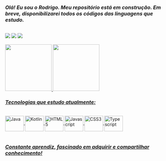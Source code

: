 ### <i>Olá! Eu sou o Rodrigo. Meu repositório está em construção. Em breve, disponibilizarei todos os códigos das linguagens que estudo.</i>
<br>

<div>
  <a href="https://www.linkedin.com/in/rodrigo-costa-e-silva" target="_blank"><img src="https://img.shields.io/badge/LinkedIn-0077B5?style=for-the-badge&logo=linkedin&logoColor=white" target="_blank"></a>
  <a href="https://www.youtube.com/channel/UCj1Ha-WuRmfw1VXvsQgNa3A" target="_blank"><img src="https://img.shields.io/badge/YouTube-FF0000?style=for-the-badge&logo=youtube&logoColor=white" target="_blank"></a>
  <a href="mailto:rodrigocosta1479@gmail.com" target="_blank"><img src="https://img.shields.io/badge/Gmail-D14836?style=for-the-badge&logo=gmail&logoColor=white" target="_blank"></a>
</div>
<br>

<div>
  <a href="https://github.com/Rodrigo-CeS">
  <img height="150em" src="https://github-readme-stats.vercel.app/api?username=Rodrigo-CeS&show_icons=true&theme=github_dark&include_all_commits=true&count_private=true"/>
  <img height="150em" src="https://github-readme-stats.vercel.app/api/top-langs/?username=Rodrigo-CeS&layout=compact&langs_count=16&theme=github_dark"/>
</div>

    
### <i>Tecnologias que estudo atualmente:</i>
<div style="display: inline_block"><br>
  <img align="center" alt="Java" height="50" width="60" src="https://cdn.jsdelivr.net/gh/devicons/devicon/icons/java/java-original.svg"/>
  <img align="center" alt="Kotlin" height="50" width="60" src="https://cdn.jsdelivr.net/gh/devicons/devicon/icons/kotlin/kotlin-original.svg"/>
  <img align="center" alt="HTML5" height="50" width="60" src="https://cdn.jsdelivr.net/gh/devicons/devicon/icons/html5/html5-original.svg"/>
  <img align="center" alt="Javascript" height="50" width="60" src="https://cdn.jsdelivr.net/gh/devicons/devicon/icons/javascript/javascript-original.svg"/>
  <img align="center" alt="CSS3" height="50" width="60" src="https://cdn.jsdelivr.net/gh/devicons/devicon/icons/css3/css3-original.svg"/>
  <img align="center" alt="Typescript" height="50" width="60" src="https://cdn.jsdelivr.net/gh/devicons/devicon/icons/typescript/typescript-original.svg"/>
</div>
<br>

### <i>Constante aprendiz, fascinado em adquirir e compartilhar conhecimento!</i>
